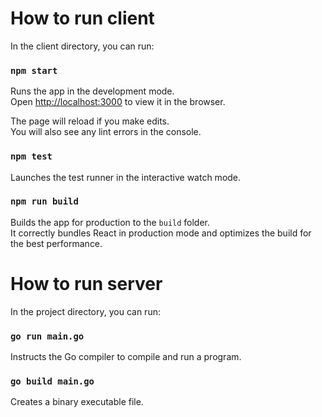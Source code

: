 # How to run client

In the client directory, you can run:

### `npm start`

Runs the app in the development mode.\
Open [http://localhost:3000](http://localhost:3000) to view it in the browser.

The page will reload if you make edits.\
You will also see any lint errors in the console.

### `npm test`

Launches the test runner in the interactive watch mode.

### `npm run build`

Builds the app for production to the `build` folder.\
It correctly bundles React in production mode and optimizes the build for the best performance.

# How to run server

In the project directory, you can run:

### `go run main.go`

Instructs the Go compiler to compile and run a program.

### `go build main.go`

Creates a binary executable file.